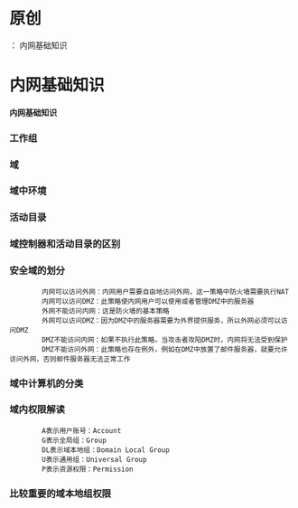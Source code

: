 # 原创
：  内网基础知识

# 内网基础知识

#### 内网基础知识

### 工作组

> 



### 域

> 



### 域中环境

> 



### 活动目录

> 



> 



> 



> 



> 



### 域控制器和活动目录的区别

> 



### 安全域的划分

> 



> 



> 



> 



```
        内网可以访问外网：内网用户需要自由地访问外网，这一策略中防火墙需要执行NAT
        内网可以访问DMZ：此策略使内网用户可以使用或者管理DMZ中的服务器
        外网不能访问内网：这是防火墙的基本策略
        外网可以访问DMZ：因为DMZ中的服务器需要为外界提供服务，所以外网必须可以访问DMZ
        DMZ不能访问内网：如果不执行此策略，当攻击者攻陷DMZ时，内网将无法受到保护
        DMZ不能访问外网：此策略也存在例外，例如在DMZ中放置了邮件服务器，就要允许访问外网，否则邮件服务器无法正常工作

```

> 



### 域中计算机的分类

> 



> 



> 



> 



> 



### 域内权限解读

> 



> 



> 



> 



> 



> 



```
        A表示用户账号：Account
        G表示全局组：Group
        DL表示域本地组：Domain Local Group
        U表示通用组：Universal Group
        P表示资源权限：Permission

```

> 



### 比较重要的域本地组权限

> 


